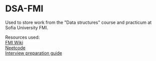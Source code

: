 # DSA-FMI
Used to store work from the "Data structures" course and practicum at Sofia University FMI.
 
Resources used:  
[FMI Wiki](http://fmi.wikidot.com/sdp)  
[Neetcode](https://neetcode.io/)  
[Interview preparation guide](https://interviews.school/)  
